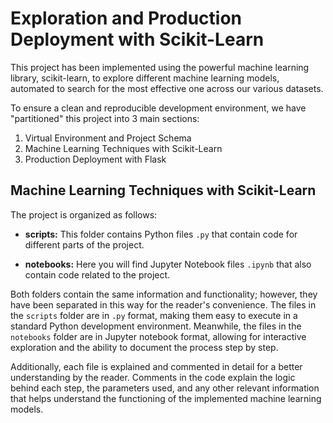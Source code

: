 
# Exploration and Production Deployment with Scikit-Learn

This project has been implemented using the powerful machine learning library, scikit-learn, to explore different machine learning models, automated to search for the most effective one across our various datasets.

To ensure a clean and reproducible development environment, we have "partitioned" this project into 3 main sections:

1) Virtual Environment and Project Schema
2) Machine Learning Techniques with Scikit-Learn
3) Production Deployment with Flask

## Machine Learning Techniques with Scikit-Learn 

The project is organized as follows:

- **scripts:** This folder contains Python files `.py` that contain code for different parts of the project.

- **notebooks:** Here you will find Jupyter Notebook files `.ipynb` that also contain code related to the project.

Both folders contain the same information and functionality; however, they have been separated in this way for the reader's convenience. The files in the `scripts` folder are in `.py` format, making them easy to execute in a standard Python development environment. Meanwhile, the files in the `notebooks` folder are in Jupyter notebook format, allowing for interactive exploration and the ability to document the process step by step.

Additionally, each file is explained and commented in detail for a better understanding by the reader. Comments in the code explain the logic behind each step, the parameters used, and any other relevant information that helps understand the functioning of the implemented machine learning models.






